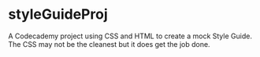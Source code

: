 # styleGuideProj
A Codecademy project using CSS and HTML to create a mock Style Guide.
The CSS may not be the cleanest but it does get the job done.
